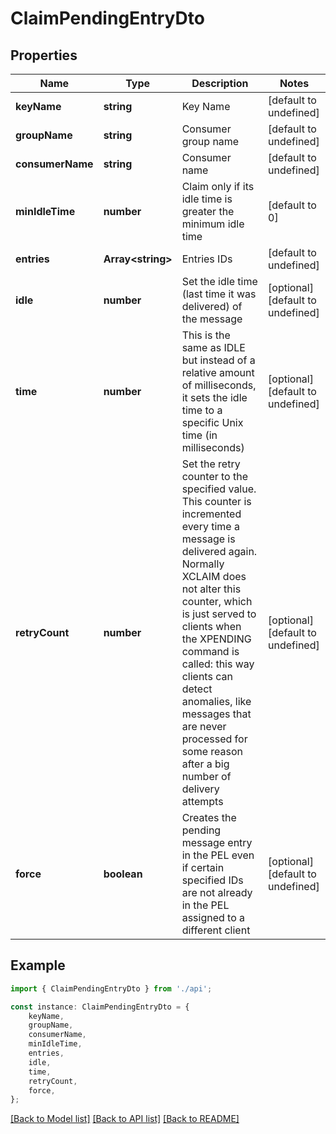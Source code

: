 # ClaimPendingEntryDto


## Properties

Name | Type | Description | Notes
------------ | ------------- | ------------- | -------------
**keyName** | **string** | Key Name | [default to undefined]
**groupName** | **string** | Consumer group name | [default to undefined]
**consumerName** | **string** | Consumer name | [default to undefined]
**minIdleTime** | **number** | Claim only if its idle time is greater the minimum idle time  | [default to 0]
**entries** | **Array&lt;string&gt;** | Entries IDs | [default to undefined]
**idle** | **number** | Set the idle time (last time it was delivered) of the message | [optional] [default to undefined]
**time** | **number** | This is the same as IDLE but instead of a relative amount of milliseconds, it sets the idle time to a specific Unix time (in milliseconds) | [optional] [default to undefined]
**retryCount** | **number** | Set the retry counter to the specified value. This counter is incremented every time a message is delivered again. Normally XCLAIM does not alter this counter, which is just served to clients when the XPENDING command is called: this way clients can detect anomalies, like messages that are never processed for some reason after a big number of delivery attempts | [optional] [default to undefined]
**force** | **boolean** | Creates the pending message entry in the PEL even if certain specified IDs are not already in the PEL assigned to a different client | [optional] [default to undefined]

## Example

```typescript
import { ClaimPendingEntryDto } from './api';

const instance: ClaimPendingEntryDto = {
    keyName,
    groupName,
    consumerName,
    minIdleTime,
    entries,
    idle,
    time,
    retryCount,
    force,
};
```

[[Back to Model list]](../README.md#documentation-for-models) [[Back to API list]](../README.md#documentation-for-api-endpoints) [[Back to README]](../README.md)

